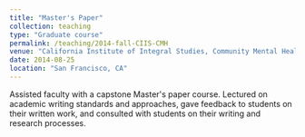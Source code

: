 ```yaml
---
title: "Master's Paper"
collection: teaching
type: "Graduate course"
permalink: /teaching/2014-fall-CIIS-CMH
venue: "California Institute of Integral Studies, Community Mental Health M.A."
date: 2014-08-25
location: "San Francisco, CA"
---
```



Assisted faculty with a capstone Master's paper course. Lectured on academic writing standards and approaches, gave feedback to students on their written work, and consulted with students on their writing and research processes.